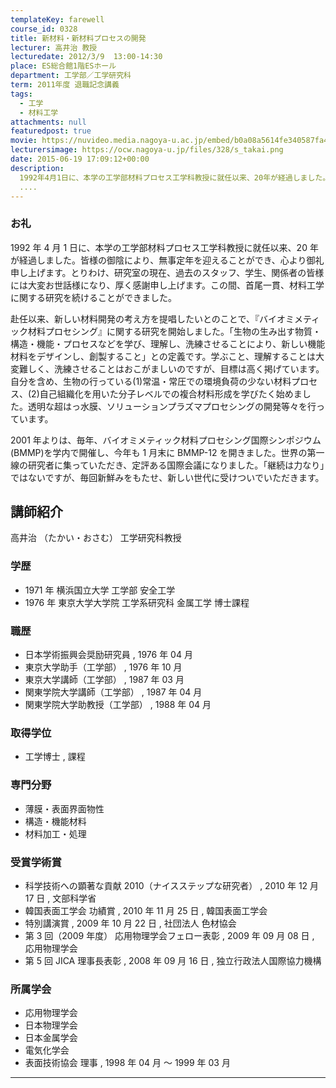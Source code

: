 ```yaml
---
templateKey: farewell
course_id: 0328
title: 新材料・新材料プロセスの開発
lecturer: 高井治 教授
lecturedate: 2012/3/9  13:00-14:30
place: ES総合館1階ESホール
department: 工学部／工学研究科
term: 2011年度 退職記念講義
tags:
  - 工学
  - 材料工学
attachments: null
featuredpost: true
movie: https://nuvideo.media.nagoya-u.ac.jp/embed/b0a08a5614fe340587fa42c868e81289b3be36dd
lecturersimage: https://ocw.nagoya-u.jp/files/328/s_takai.png
date: 2015-06-19 17:09:12+00:00
description:
  1992年4月1日に、本学の工学部材料プロセス工学科教授に就任以来、20年が経過しました。皆様の御陰により、無事定年を迎えることができ、心より御礼申し上げます。とりわけ、研究室の現在、過去のスタッフ、学生、関係者の皆様には大変お世話様になり、厚く感謝申し上げます。この間、首尾一貫、材料工学に関する研究を続けることができました。赴任以来、新しい材料開発の考え方を提唱したいとのことで、『バイ
  ....
---
```


### お礼

1992 年 4 月 1 日に、本学の工学部材料プロセス工学科教授に就任以来、20 年が経過しました。皆様の御陰により、無事定年を迎えることができ、心より御礼申し上げます。とりわけ、研究室の現在、過去のスタッフ、学生、関係者の皆様には大変お世話様になり、厚く感謝申し上げます。この間、首尾一貫、材料工学に関する研究を続けることができました。

赴任以来、新しい材料開発の考え方を提唱したいとのことで、『バイオミメティック材料プロセシング』に関する研究を開始しました。「生物の生み出す物質・構造・機能・プロセスなどを学び、理解し、洗練させることにより、新しい機能材料をデザインし、創製すること」との定義です。学ぶこと、理解することは大変難しく、洗練させることはおこがましいのですが、目標は高く掲げています。自分を含め、生物の行っている(1)常温・常圧での環境負荷の少ない材料プロセス、(2)自己組織化を用いた分子レベルでの複合材料形成を学びたく始めました。透明な超はっ水膜、ソリューションプラズマプロセシングの開発等々を行っています。

2001 年よりは、毎年、バイオミメティック材料プロセシング国際シンポジウム(BMMP)を学内で開催し、今年も 1 月末に BMMP-12 を開きました。世界の第一線の研究者に集っていただき、定評ある国際会議になりました。「継続は力なり」ではないですが、毎回新鮮みをもたせ、新しい世代に受けついでいただきます。

## 講師紹介

高井治 （たかい・おさむ） 工学研究科教授

### 学歴

- 1971 年 横浜国立大学 工学部 安全工学
- 1976 年 東京大学大学院 工学系研究科 金属工学 博士課程

### 職歴

- 日本学術振興会奨励研究員 , 1976 年 04 月
- 東京大学助手（工学部） , 1976 年 10 月
- 東京大学講師（工学部） , 1987 年 03 月
- 関東学院大学講師（工学部） , 1987 年 04 月
- 関東学院大学助教授（工学部） , 1988 年 04 月

### 取得学位

- 工学博士 , 課程

### 専門分野

- 薄膜・表面界面物性
- 構造・機能材料
- 材料加工・処理

### 受賞学術賞

- 科学技術への顕著な貢献 2010（ナイスステップな研究者） , 2010 年 12 月 17 日 , 文部科学省
- 韓国表面工学会 功績賞 , 2010 年 11 月 25 日 , 韓国表面工学会
- 特別講演賞 , 2009 年 10 月 22 日 , 社団法人 色材協会
- 第 3 回（2009 年度） 応用物理学会フェロー表彰 , 2009 年 09 月 08 日 , 応用物理学会
- 第 5 回 JICA 理事長表彰 , 2008 年 09 月 16 日 , 独立行政法人国際協力機構

### 所属学会

- 応用物理学会
- 日本物理学会
- 日本金属学会
- 電気化学会
- 表面技術協会 理事 , 1998 年 04 月 〜 1999 年 03 月

---
